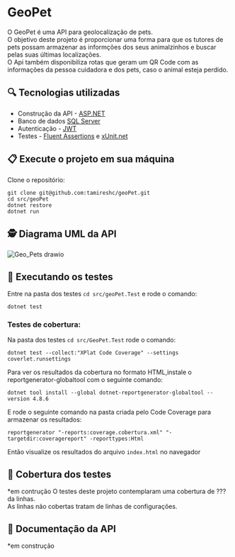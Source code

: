 # GeoPet 

O GeoPet é uma API para geolocalização de pets.<br>
O objetivo deste projeto é proporcionar uma forma para que os tutores de pets possam armazenar as informções dos seus animalzinhos e 
buscar pelas suas últimas localizações.<br>
O Api também disponibiliza rotas que geram um QR Code com as informações da pessoa cuidadora e dos pets, caso o animal esteja perdido.<br>

## :mag: Tecnologias utilizadas
- Construção da API - [ASP.NET ](https://dotnet.microsoft.com/pt-br/apps/aspnet)<br>
- Banco de dados [SQL Server ](https://www.microsoft.com/pt-br/sql-server/sql-server-downloads) <br>
 - Autenticação - [JWT](https://jwt.io/) <br> 
 - Testes - [Fluent Assertions](https://fluentassertions.com/) e [xUnit.net](https://xunit.net/) <br> 

## 📋 Execute o projeto em sua máquina

Clone o repositório:

```
git clone git@github.com:tamireshc/geoPet.git
cd src/geoPet
dotnet restore
dotnet run
```
## 🕵 Diagrama UML da API <br>
![Geo_Pets drawio](https://github.com/tamireshc/geoPet/assets/65035109/e4ee8a88-5390-454b-a76e-5ff9899cdcd4)

## 🧪 Executando os testes

Entre na pasta dos testes ```cd src/geoPet.Test``` e rode o comando:

```
dotnet test
```

### Testes de cobertura:<br>
Na pasta dos testes ```cd src/GeoPet.Test``` rode o comando:
```
dotnet test --collect:"XPlat Code Coverage" --settings coverlet.runsettings 
```
Para ver os resultados da cobertura no formato HTML,instale o reportgenerator-globaltool com o seguinte comando:
```
dotnet tool install --global dotnet-reportgenerator-globaltool --version 4.8.6
```
E rode o seguinte comando na pasta criada pelo Code Coverage para armazenar os resultados:
```
reportgenerator "-reports:coverage.cobertura.xml" "-targetdir:coveragereport" -reporttypes:Html
```
Então visualize os resultados do arquivo ```index.html``` no navegador

## :dart: Cobertura dos testes
*em contrução
O testes deste projeto contemplaram uma cobertura de ??? da linhas.<br>
As linhas não cobertas tratam de linhas de configurações.


## 🔎 Documentação da API
*em construção




